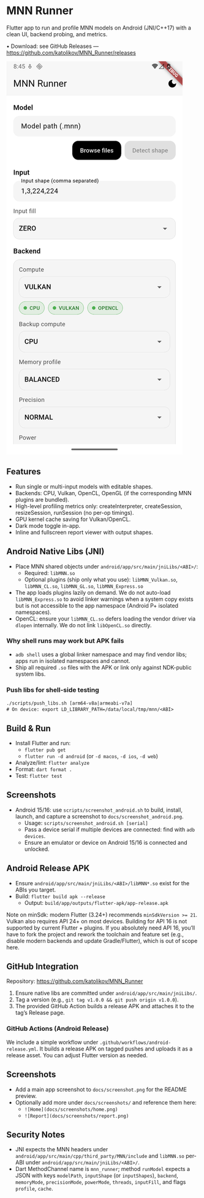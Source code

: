 # MNN Runner

Flutter app to run and profile MNN models on Android (JNI/C++17) with a clean UI, backend probing, and metrics.

• Download: see GitHub Releases — https://github.com/katolikov/MNN_Runner/releases

![Screenshot](docs/screenshot_android.png)

## Features

- Run single or multi-input models with editable shapes.
- Backends: CPU, Vulkan, OpenCL, OpenGL (if the corresponding MNN plugins are bundled).
- High-level profiling metrics only: createInterpreter, createSession, resizeSession, runSession (no per-op timings).
- GPU kernel cache saving for Vulkan/OpenCL.
- Dark mode toggle in-app.
- Inline and fullscreen report viewer with output shapes.

## Android Native Libs (JNI)

- Place MNN shared objects under `android/app/src/main/jniLibs/<ABI>/`:
  - Required: `libMNN.so`
  - Optional plugins (ship only what you use): `libMNN_Vulkan.so`, `libMNN_CL.so`, `libMNN_GL.so`, `libMNN_Express.so`
- The app loads plugins lazily on demand. We do not auto-load `libMNN_Express.so` to avoid linker warnings when a system copy exists but is not accessible to the app namespace (Android P+ isolated namespaces).
- OpenCL: ensure your `libMNN_CL.so` defers loading the vendor driver via `dlopen` internally. We do not link `libOpenCL.so` directly.

### Why shell runs may work but APK fails

- `adb shell` uses a global linker namespace and may find vendor libs; apps run in isolated namespaces and cannot.
- Ship all required `.so` files with the APK or link only against NDK-public system libs.

### Push libs for shell-side testing

```
./scripts/push_libs.sh [arm64-v8a|armeabi-v7a]
# On device: export LD_LIBRARY_PATH=/data/local/tmp/mnn/<ABI>
```

## Build & Run

- Install Flutter and run:
  - `flutter pub get`
  - `flutter run -d android` (or `-d macos`, `-d ios`, `-d web`)
- Analyze/lint: `flutter analyze`
- Format: `dart format .`
- Test: `flutter test`

## Screenshots

- Android 15/16: use `scripts/screenshot_android.sh` to build, install, launch, and capture a screenshot to `docs/screenshot_android.png`.
  - Usage: `scripts/screenshot_android.sh [serial]`
  - Pass a device serial if multiple devices are connected: find with `adb devices`.
  - Ensure an emulator or device on Android 15/16 is connected and unlocked.

## Android Release APK

- Ensure `android/app/src/main/jniLibs/<ABI>/libMNN*.so` exist for the ABIs you target.
- Build: `flutter build apk --release`
  - Output: `build/app/outputs/flutter-apk/app-release.apk`

Note on minSdk: modern Flutter (3.24+) recommends `minSdkVersion >= 21`. Vulkan also requires API 24+ on most devices. Building for API 16 is not supported by current Flutter + plugins. If you absolutely need API 16, you’ll have to fork the project and rework the toolchain and feature set (e.g., disable modern backends and update Gradle/Flutter), which is out of scope here.

## GitHub Integration

Repository: https://github.com/katolikov/MNN_Runner

1. Ensure native libs are committed under `android/app/src/main/jniLibs/`.
2. Tag a version (e.g., `git tag v1.0.0 && git push origin v1.0.0`).
3. The provided GitHub Action builds a release APK and attaches it to the tag’s Release page.

### GitHub Actions (Android Release)

We include a simple workflow under `.github/workflows/android-release.yml`. It builds a release APK on tagged pushes and uploads it as a release asset. You can adjust Flutter version as needed.

## Screenshots

- Add a main app screenshot to `docs/screenshot.png` for the README preview.
- Optionally add more under `docs/screenshots/` and reference them here:
  - `![Home](docs/screenshots/home.png)`
  - `![Report](docs/screenshots/report.png)`

## Security Notes

- JNI expects the MNN headers under `android/app/src/main/cpp/third_party/MNN/include` and `libMNN.so` per-ABI under `android/app/src/main/jniLibs/<ABI>/`.
- Dart MethodChannel name is `mnn_runner`; method `runModel` expects a JSON with keys `modelPath`, `inputShape` (or `inputShapes`), `backend`, `memoryMode`, `precisionMode`, `powerMode`, `threads`, `inputFill`, and flags `profile`, `cache`.
